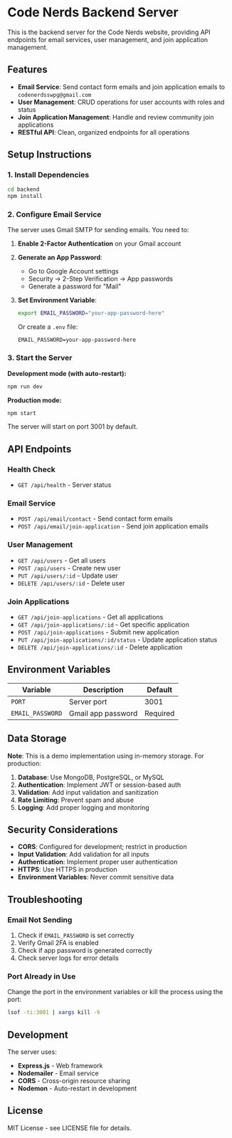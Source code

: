 # Code Nerds Backend Server

This is the backend server for the Code Nerds website, providing API endpoints for email services, user management, and join application management.

## Features

- **Email Service**: Send contact form emails and join application emails to `codenerdsswpg@gmail.com`
- **User Management**: CRUD operations for user accounts with roles and status
- **Join Application Management**: Handle and review community join applications
- **RESTful API**: Clean, organized endpoints for all operations

## Setup Instructions

### 1. Install Dependencies

```bash
cd backend
npm install
```

### 2. Configure Email Service

The server uses Gmail SMTP for sending emails. You need to:

1. **Enable 2-Factor Authentication** on your Gmail account
2. **Generate an App Password**:
   - Go to Google Account settings
   - Security → 2-Step Verification → App passwords
   - Generate a password for "Mail"
3. **Set Environment Variable**:
   ```bash
   export EMAIL_PASSWORD="your-app-password-here"
   ```
   
   Or create a `.env` file:
   ```
   EMAIL_PASSWORD=your-app-password-here
   ```

### 3. Start the Server

**Development mode (with auto-restart):**
```bash
npm run dev
```

**Production mode:**
```bash
npm start
```

The server will start on port 3001 by default.

## API Endpoints

### Health Check
- `GET /api/health` - Server status

### Email Service
- `POST /api/email/contact` - Send contact form emails
- `POST /api/email/join-application` - Send join application emails

### User Management
- `GET /api/users` - Get all users
- `POST /api/users` - Create new user
- `PUT /api/users/:id` - Update user
- `DELETE /api/users/:id` - Delete user

### Join Applications
- `GET /api/join-applications` - Get all applications
- `GET /api/join-applications/:id` - Get specific application
- `POST /api/join-applications` - Submit new application
- `PUT /api/join-applications/:id/status` - Update application status
- `DELETE /api/join-applications/:id` - Delete application

## Environment Variables

| Variable | Description | Default |
|----------|-------------|---------|
| `PORT` | Server port | 3001 |
| `EMAIL_PASSWORD` | Gmail app password | Required |

## Data Storage

**Note**: This is a demo implementation using in-memory storage. For production:

1. **Database**: Use MongoDB, PostgreSQL, or MySQL
2. **Authentication**: Implement JWT or session-based auth
3. **Validation**: Add input validation and sanitization
4. **Rate Limiting**: Prevent spam and abuse
5. **Logging**: Add proper logging and monitoring

## Security Considerations

- **CORS**: Configured for development; restrict in production
- **Input Validation**: Add validation for all inputs
- **Authentication**: Implement proper user authentication
- **HTTPS**: Use HTTPS in production
- **Environment Variables**: Never commit sensitive data

## Troubleshooting

### Email Not Sending
1. Check if `EMAIL_PASSWORD` is set correctly
2. Verify Gmail 2FA is enabled
3. Check if app password is generated correctly
4. Check server logs for error details

### Port Already in Use
Change the port in the environment variables or kill the process using the port:
```bash
lsof -ti:3001 | xargs kill -9
```

## Development

The server uses:
- **Express.js** - Web framework
- **Nodemailer** - Email service
- **CORS** - Cross-origin resource sharing
- **Nodemon** - Auto-restart in development

## License

MIT License - see LICENSE file for details.
